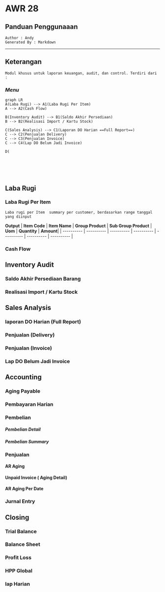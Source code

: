 # AWR 28 
## Panduan Penggunaaan

	Author : Andy
	Generated By : Markdown 


    
---

## Keterangan

	Modul khusus untuk laporan keuangan, audit, dan control. Terdiri dari :

### *Menu*

```mermaid
graph LR
A(Laba Rugi) --> A1(Laba Rugi Per Item)
A --> A2(Cash Flow)

B(Inventory Audit) --> B1(Saldo Akhir Persediaan)
B --> B2(Realisasi Import / Kartu Stock)

C(Sales Analysis) --> C1(Laporan DO Harian ==Full Report==)
C --> C2(Penjualan Delivery)
C --> C3(Penjualan Invoice)
C --> C4(Lap DO Belum Jadi Invoice)

D(






```

## Laba Rugi
### Laba Rugi Per Item
    Laba rugi per Item  summary per customer, berdasarkan range tanggal yang diinput

**Output**
| **Item Code** | **Item Name** | **Group Product** | **Sub Group Product** | **Uom** | **Quantity** | **Amount**|
| ---------- | ---------- | ---------- | ---------- | ---------- | ---------- | ---------- |

    
### Cash Flow
  
  
## Inventory Audit 
### Saldo Akhir Persediaan Barang
### Realisasi Import / Kartu Stock
  
  
## Sales Analysis
### laporan DO Harian (Full Report)

### Penjualan (Delivery)
### Penjualan (Invoice)
### Lap DO Belum Jadi Invoice


## Accounting
### Aging Payable
### Pembayaran Harian  
### Pembelian  

##### Pembelian Detail
##### Pembelian Summary

### Penjualan 
#### AR Aging 
#### Unpaid Invoice ( Aging Detail)
#### AR Aging Per Date

### Jurnal Entry



## Closing
### Trial Balance
### Balance Sheet
### Profit Loss
### HPP Global
### lap Harian



<!--stackedit_data:
eyJoaXN0b3J5IjpbMTcxNTQ4Mzg3LDIwMDQ1MzI1MDcsLTE3OD
A0ODUyM119
-->